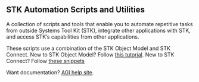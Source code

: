 ## STK Automation Scripts and Utilities

A collection of scripts and tools that enable you to automate repetitive tasks from outside Systems Tool Kit (STK), integrate other applications with STK, and access STK’s capabilities from other applications. 

These scripts use a combination of the STK Object Model and STK Connect.  New to STK Object Model? Follow [this tutorial](https://help.agi.com/stkdevkit/index.htm#stkObjects/ObjectModelTutorial.html). New to STK Connect? Follow [these snippets](https://help.agi.com/stkdevkit/index.htm#../Subsystems/connect/Content/connectCodeSamples.htm)

Want documentation? [AGI help site](https://help.agi.com/stkdevkit).